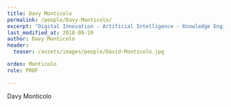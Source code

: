 ```yaml
---
title: Davy Monticolo
permalink: /people/Davy-Monticolo/
excerpt: "Digital Innovation - Artificial Intelligence - Knowledge Engineering"
last_modified_at: 2018-09-19
author: Davy Monticolo
header:
  teaser: /assets/images/people/David-Monticolo.jpg

orden: Monticolo
role: PROF

---
```


Davy Monticolo

